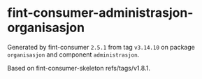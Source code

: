 # fint-consumer-administrasjon-organisasjon

Generated by fint-consumer `2.5.1` from tag `v3.14.10` on package `organisasjon` and component `administrasjon`.

Based on fint-consumer-skeleton refs/tags/v1.8.1.

